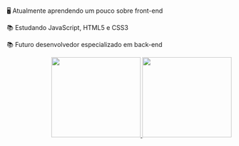<p>🖥️ Atualmente aprendendo um pouco sobre front-end</p>

<p>📚 Estudando JavaScript, HTML5 e CSS3</p>

<p>📚 Futuro desenvolvedor especializado em back-end</p>

<div align="right">
  <a href="https://github.com/guihenry02">
  <img height="180em" width="200em" src="https://github-readme-stats.vercel.app/api?username=guihenry02&show_icons=true&theme=dracula&include_all_commits=true&count_private=true"/>
  <img height="180em" width="200em" src="https://github-readme-stats.vercel.app/api/top-langs/?username=guihenry02&layout=compact&langs_count=7&theme=dracula"/>
</div>
